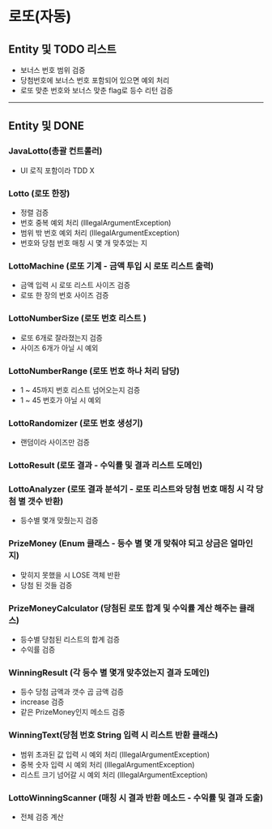 # 로또(자동)

## Entity 및 TODO 리스트

- 보너스 번호 범위 검증
- 당첨번호에 보너스 번호 포함되어 있으면 예외 처리
- 로또 맞춘 번호와 보너스 맞춘 flag로 등수 리턴 검증

---

## Entity 및 DONE

### JavaLotto(총괄 컨트롤러)

- UI 로직 포함이라 TDD X

### Lotto (로또 한장)
- 정렬 검증
- 번호 중복 예외 처리 (IllegalArgumentException)
- 범위 밖 번호 예외 처리 (IllegalArgumentException)
- 번호와 당첨 번호 매칭 시 몇 개 맞추었는 지

### LottoMachine (로또 기계 - 금액 투입 시 로또 리스트 출력)
- 금액 입력 시 로또 리스트 사이즈 검증
- 로또 한 장의 번호 사이즈 검증 

### LottoNumberSize (로또 번호 리스트 )
- 로또 6개로 잘라졌는지 검증
- 사이즈 6개가 아닐 시 예외

### LottoNumberRange (로또 번호 하나 처리 담당)
- 1 ~ 45까지 번호 리스트 넘어오는지 검증
- 1 ~ 45 번호가 아닐 시 예외


### LottoRandomizer (로또 번호 생성기)
- 랜덤이라 사이즈만 검증

### LottoResult (로또 결과 - 수익률 및 결과 리스트 도메인)


### LottoAnalyzer (로또 결과 분석기 - 로또 리스트와 당첨 번호 매칭 시 각 당첨 별 갯수 반환)
- 등수별 몇개 맞췄는지 검증

### PrizeMoney (Enum 클래스 - 등수 별 몇 개 맞춰야 되고 상금은 얼마인지)
- 맞히지 못했을 시 LOSE 객체 반환
- 당첨 된 것들 검증

### PrizeMoneyCalculator (당첨된 로또 합계 및 수익률 계산 해주는 클래스)
- 등수별 당첨된 리스트의 합계 검증
- 수익률 검증

### WinningResult (각 등수 별 몇개 맞추었는지 결과 도메인)
- 등수 당첨 금액과 갯수 곱 금액 검증
- increase 검증
- 같은 PrizeMoney인지 메소드 검증

### WinningText(당첨 번호 String 입력 시 리스트 반환 클래스)
- 범위 초과된 값 입력 시 예외 처리 (IllegalArgumentException)
- 중복 숫자 입력 시 예외 처리 (IllegalArgumentException)
- 리스트 크기 넘어갈 시 예외 처리 (IllegalArgumentException)

### LottoWinningScanner (매칭 시 결과 반환 메소드 - 수익률 및 결과 도출)
- 전체 검증 계산